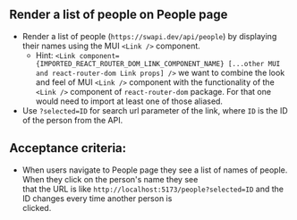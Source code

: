 ## Render a list of people on People page

- Render a list of people (`https://swapi.dev/api/people`) by displaying their names using the MUI `<Link />` component.
    - Hint:
      `<Link component={IMPORTED_REACT_ROUTER_DOM_LINK_COMPONENT_NAME} [...other MUI and react-router-dom Link props] />`
      we want to combine the look and feel of MUI `<Link />` component with the functionality of the `<Link />`
      component of `react-router-dom` package. For that one would need to import at least one of those aliased.
- Use `?selected=ID` for search url parameter of the link, where `ID` is the ID of the person from the API.

## Acceptance criteria:

- When users navigate to People page they see a list of names of people. When they click on the person's name they see  
  that the URL is like `http://localhost:5173/people?selected=ID` and the ID changes every time another person is   
  clicked.
